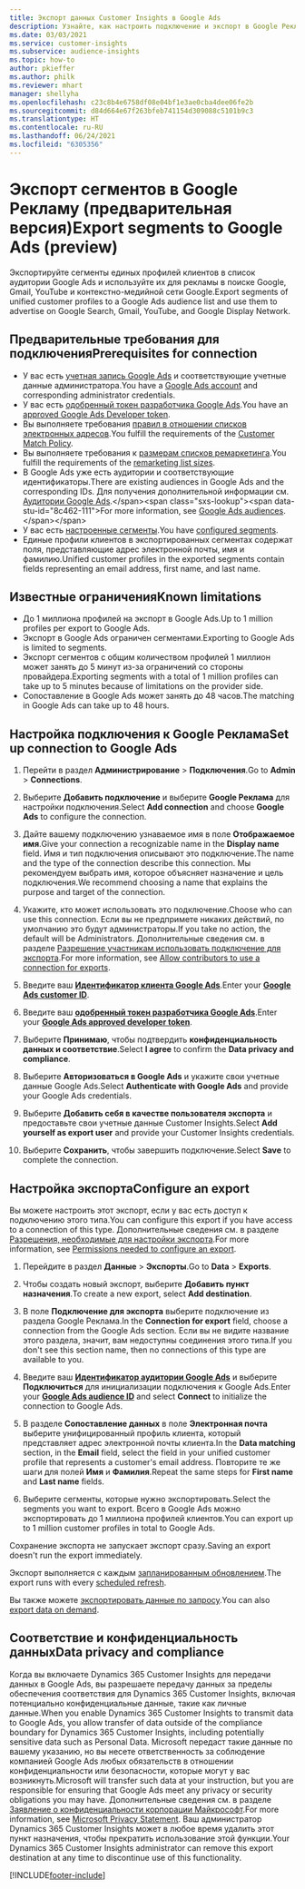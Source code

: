 ```yaml
---
title: Экспорт данных Customer Insights в Google Ads
description: Узнайте, как настроить подключение и экспорт в Google Реклама.
ms.date: 03/03/2021
ms.service: customer-insights
ms.subservice: audience-insights
ms.topic: how-to
author: pkieffer
ms.author: philk
ms.reviewer: mhart
manager: shellyha
ms.openlocfilehash: c23c8b4e6758df08e04bf1e3ae0cba4dee06fe2b
ms.sourcegitcommit: d84d664e67f263bfeb741154d309088c5101b9c3
ms.translationtype: HT
ms.contentlocale: ru-RU
ms.lasthandoff: 06/24/2021
ms.locfileid: "6305356"
---
```

# <a name="export-segments-to-google-ads-preview"></a><span data-ttu-id="8c462-103">Экспорт сегментов в Google Рекламу (предварительная версия)</span><span class="sxs-lookup"><span data-stu-id="8c462-103">Export segments to Google Ads (preview)</span></span>

<span data-ttu-id="8c462-104">Экспортируйте сегменты единых профилей клиентов в список аудитории Google Ads и используйте их для рекламы в поиске Google, Gmail, YouTube и контекстно-медийной сети Google.</span><span class="sxs-lookup"><span data-stu-id="8c462-104">Export segments of unified customer profiles to a Google Ads audience list and use them to advertise on Google Search, Gmail, YouTube, and Google Display Network.</span></span> 

## <a name="prerequisites-for-connection"></a><span data-ttu-id="8c462-105">Предварительные требования для подключения</span><span class="sxs-lookup"><span data-stu-id="8c462-105">Prerequisites for connection</span></span>

-   <span data-ttu-id="8c462-106">У вас есть [учетная запись Google Ads](https://ads.google.com/) и соответствующие учетные данные администратора.</span><span class="sxs-lookup"><span data-stu-id="8c462-106">You have a [Google Ads account](https://ads.google.com/) and corresponding administrator credentials.</span></span>
-   <span data-ttu-id="8c462-107">У вас есть [одобренный токен разработчика Google Ads](https://developers.google.com/google-ads/api/docs/first-call/dev-token).</span><span class="sxs-lookup"><span data-stu-id="8c462-107">You have an [approved Google Ads Developer token](https://developers.google.com/google-ads/api/docs/first-call/dev-token).</span></span> 
-   <span data-ttu-id="8c462-108">Вы выполняете требования [правил в отношении списков электронных адресов](https://support.google.com/adspolicy/answer/6299717).</span><span class="sxs-lookup"><span data-stu-id="8c462-108">You fulfill the requirements of the [Customer Match Policy](https://support.google.com/adspolicy/answer/6299717).</span></span>
-   <span data-ttu-id="8c462-109">Вы выполняете требования к [размерам списков ремаркетинга](https://support.google.com/google-ads/answer/7558048).</span><span class="sxs-lookup"><span data-stu-id="8c462-109">You fulfill the requirements of the [remarketing list sizes](https://support.google.com/google-ads/answer/7558048).</span></span>
-   <span data-ttu-id="8c462-110">В Google Ads уже есть аудитории и соответствующие идентификаторы.</span><span class="sxs-lookup"><span data-stu-id="8c462-110">There are existing audiences in Google Ads and the corresponding IDs.</span></span> <span data-ttu-id="8c462-111">Для получения дополнительной информации см. [Аудитории Google Ads](https://support.google.com/google-ads/answer/7558048?hl=en#:~:text=Audience%20lists%20is%20a%20section,Display%20Network%20through%20remarketing%20campaigns.).</span><span class="sxs-lookup"><span data-stu-id="8c462-111">For more information, see [Google Ads audiences](https://support.google.com/google-ads/answer/7558048?hl=en#:~:text=Audience%20lists%20is%20a%20section,Display%20Network%20through%20remarketing%20campaigns.).</span></span>
-   <span data-ttu-id="8c462-112">У вас есть [настроенные сегменты](segments.md).</span><span class="sxs-lookup"><span data-stu-id="8c462-112">You have [configured segments](segments.md).</span></span>
-   <span data-ttu-id="8c462-113">Единые профили клиентов в экспортированных сегментах содержат поля, представляющие адрес электронной почты, имя и фамилию.</span><span class="sxs-lookup"><span data-stu-id="8c462-113">Unified customer profiles in the exported segments contain fields representing an email address, first name, and last name.</span></span>

## <a name="known-limitations"></a><span data-ttu-id="8c462-114">Известные ограничения</span><span class="sxs-lookup"><span data-stu-id="8c462-114">Known limitations</span></span>

- <span data-ttu-id="8c462-115">До 1 миллиона профилей на экспорт в Google Ads.</span><span class="sxs-lookup"><span data-stu-id="8c462-115">Up to 1 million profiles per export to Google Ads.</span></span>
- <span data-ttu-id="8c462-116">Экспорт в Google Ads ограничен сегментами.</span><span class="sxs-lookup"><span data-stu-id="8c462-116">Exporting to Google Ads is limited to segments.</span></span>
- <span data-ttu-id="8c462-117">Экспорт сегментов с общим количеством профилей 1 миллион может занять до 5 минут из-за ограничений со стороны провайдера.</span><span class="sxs-lookup"><span data-stu-id="8c462-117">Exporting segments with a total of 1 million profiles can take up to 5 minutes because of limitations on the provider side.</span></span> 
- <span data-ttu-id="8c462-118">Сопоставление в Google Ads может занять до 48 часов.</span><span class="sxs-lookup"><span data-stu-id="8c462-118">The matching in Google Ads can take up to 48 hours.</span></span>

## <a name="set-up-connection-to-google-ads"></a><span data-ttu-id="8c462-119">Настройка подключения к Google Реклама</span><span class="sxs-lookup"><span data-stu-id="8c462-119">Set up connection to Google Ads</span></span>

1. <span data-ttu-id="8c462-120">Перейти в раздел **Администрирование** > **Подключения**.</span><span class="sxs-lookup"><span data-stu-id="8c462-120">Go to **Admin** > **Connections**.</span></span>

1. <span data-ttu-id="8c462-121">Выберите **Добавить подключение** и выберите **Google Реклама** для настройки подключения.</span><span class="sxs-lookup"><span data-stu-id="8c462-121">Select **Add connection** and choose **Google Ads** to configure the connection.</span></span>

1. <span data-ttu-id="8c462-122">Дайте вашему подключению узнаваемое имя в поле **Отображаемое имя**.</span><span class="sxs-lookup"><span data-stu-id="8c462-122">Give your connection a recognizable name in the **Display name** field.</span></span> <span data-ttu-id="8c462-123">Имя и тип подключения описывают это подключение.</span><span class="sxs-lookup"><span data-stu-id="8c462-123">The name and the type of the connection describe this connection.</span></span> <span data-ttu-id="8c462-124">Мы рекомендуем выбрать имя, которое объясняет назначение и цель подключения.</span><span class="sxs-lookup"><span data-stu-id="8c462-124">We recommend choosing a name that explains the purpose and target of the connection.</span></span>

1. <span data-ttu-id="8c462-125">Укажите, кто может использовать это подключение.</span><span class="sxs-lookup"><span data-stu-id="8c462-125">Choose who can use this connection.</span></span> <span data-ttu-id="8c462-126">Если вы не предпримете никаких действий, по умолчанию это будут администраторы.</span><span class="sxs-lookup"><span data-stu-id="8c462-126">If you take no action, the default will be Administrators.</span></span> <span data-ttu-id="8c462-127">Дополнительные сведения см. в разделе [Разрешение участникам использовать подключение для экспорта](connections.md#allow-contributors-to-use-a-connection-for-exports).</span><span class="sxs-lookup"><span data-stu-id="8c462-127">For more information, see [Allow contributors to use a connection for exports](connections.md#allow-contributors-to-use-a-connection-for-exports).</span></span>

1. <span data-ttu-id="8c462-128">Введите ваш **[Идентификатор клиента Google Ads](https://support.google.com/google-ads/answer/1704344)**.</span><span class="sxs-lookup"><span data-stu-id="8c462-128">Enter your **[Google Ads customer ID](https://support.google.com/google-ads/answer/1704344)**.</span></span>

1. <span data-ttu-id="8c462-129">Введите ваш **[одобренный токен разработчика Google Ads](https://developers.google.com/google-ads/api/docs/first-call/dev-token)**.</span><span class="sxs-lookup"><span data-stu-id="8c462-129">Enter your **[Google Ads approved developer token](https://developers.google.com/google-ads/api/docs/first-call/dev-token)**.</span></span>

1. <span data-ttu-id="8c462-130">Выберите **Принимаю**, чтобы подтвердить **конфиденциальность данных и соответствие**.</span><span class="sxs-lookup"><span data-stu-id="8c462-130">Select **I agree** to confirm the **Data privacy and compliance**.</span></span>

1. <span data-ttu-id="8c462-131">Выберите **Авторизоваться в Google Ads** и укажите свои учетные данные Google Ads.</span><span class="sxs-lookup"><span data-stu-id="8c462-131">Select **Authenticate with Google Ads** and provide your Google Ads credentials.</span></span>

1. <span data-ttu-id="8c462-132">Выберите **Добавить себя в качестве пользователя экспорта** и предоставьте свои учетные данные Customer Insights.</span><span class="sxs-lookup"><span data-stu-id="8c462-132">Select **Add yourself as export user** and provide your Customer Insights credentials.</span></span>

1. <span data-ttu-id="8c462-133">Выберите **Сохранить**, чтобы завершить подключение.</span><span class="sxs-lookup"><span data-stu-id="8c462-133">Select **Save** to complete the connection.</span></span> 

## <a name="configure-an-export"></a><span data-ttu-id="8c462-134">Настройка экспорта</span><span class="sxs-lookup"><span data-stu-id="8c462-134">Configure an export</span></span>

<span data-ttu-id="8c462-135">Вы можете настроить этот экспорт, если у вас есть доступ к подключению этого типа.</span><span class="sxs-lookup"><span data-stu-id="8c462-135">You can configure this export if you have access to a connection of this type.</span></span> <span data-ttu-id="8c462-136">Дополнительные сведения см. в разделе [Разрешения, необходимые для настройки экспорта](export-destinations.md#set-up-a-new-export).</span><span class="sxs-lookup"><span data-stu-id="8c462-136">For more information, see [Permissions needed to configure an export](export-destinations.md#set-up-a-new-export).</span></span>

1. <span data-ttu-id="8c462-137">Перейдите в раздел **Данные** > **Экспорты**.</span><span class="sxs-lookup"><span data-stu-id="8c462-137">Go to **Data** > **Exports**.</span></span>

1. <span data-ttu-id="8c462-138">Чтобы создать новый экспорт, выберите **Добавить пункт назначения**.</span><span class="sxs-lookup"><span data-stu-id="8c462-138">To create a new export, select **Add destination**.</span></span>

1. <span data-ttu-id="8c462-139">В поле **Подключение для экспорта** выберите подключение из раздела Google Реклама.</span><span class="sxs-lookup"><span data-stu-id="8c462-139">In the **Connection for export** field, choose a connection from the Google Ads section.</span></span> <span data-ttu-id="8c462-140">Если вы не видите название этого раздела, значит, вам недоступны соединения этого типа.</span><span class="sxs-lookup"><span data-stu-id="8c462-140">If you don't see this section name, then no connections of this type are available to you.</span></span>

1. <span data-ttu-id="8c462-141">Введите ваш **[Идентификатор аудитории Google Ads](https://support.google.com/google-ads/answer/7558048?hl=en#:~:text=Audience%20lists%20is%20a%20section,Display%20Network%20through%20remarketing%20campaigns.)** и выберите **Подключиться** для инициализации подключения к Google Ads.</span><span class="sxs-lookup"><span data-stu-id="8c462-141">Enter your **[Google Ads audience ID](https://support.google.com/google-ads/answer/7558048?hl=en#:~:text=Audience%20lists%20is%20a%20section,Display%20Network%20through%20remarketing%20campaigns.)** and select **Connect** to initialize the connection to Google Ads.</span></span>

1. <span data-ttu-id="8c462-142">В разделе **Сопоставление данных** в поле **Электронная почта** выберите унифицированный профиль клиента, который представляет адрес электронной почты клиента.</span><span class="sxs-lookup"><span data-stu-id="8c462-142">In the **Data matching** section, in the **Email** field, select the field in your unified customer profile that represents a customer's email address.</span></span> <span data-ttu-id="8c462-143">Повторите те же шаги для полей **Имя** и **Фамилия**.</span><span class="sxs-lookup"><span data-stu-id="8c462-143">Repeat the same steps for **First name** and **Last name** fields.</span></span>

1. <span data-ttu-id="8c462-144">Выберите сегменты, которые нужно экспортировать.</span><span class="sxs-lookup"><span data-stu-id="8c462-144">Select the segments you want to export.</span></span> <span data-ttu-id="8c462-145">Всего в Google Ads можно экспортировать до 1 миллиона профилей клиентов.</span><span class="sxs-lookup"><span data-stu-id="8c462-145">You can export up to 1 million customer profiles in total to Google Ads.</span></span>

<span data-ttu-id="8c462-146">Сохранение экспорта не запускает экспорт сразу.</span><span class="sxs-lookup"><span data-stu-id="8c462-146">Saving an export doesn't run the export immediately.</span></span>

<span data-ttu-id="8c462-147">Экспорт выполняется с каждым [запланированным обновлением](system.md#schedule-tab).</span><span class="sxs-lookup"><span data-stu-id="8c462-147">The export runs with every [scheduled refresh](system.md#schedule-tab).</span></span> 

<span data-ttu-id="8c462-148">Вы также можете [экспортировать данные по запросу](export-destinations.md#run-exports-on-demand).</span><span class="sxs-lookup"><span data-stu-id="8c462-148">You can also [export data on demand](export-destinations.md#run-exports-on-demand).</span></span> 

## <a name="data-privacy-and-compliance"></a><span data-ttu-id="8c462-149">Соответствие и конфиденциальность данных</span><span class="sxs-lookup"><span data-stu-id="8c462-149">Data privacy and compliance</span></span>

<span data-ttu-id="8c462-150">Когда вы включаете Dynamics 365 Customer Insights для передачи данных в Google Ads, вы разрешаете передачу данных за пределы обеспечения соответствия для Dynamics 365 Customer Insights, включая потенциально конфиденциальные данные, такие как личные данные.</span><span class="sxs-lookup"><span data-stu-id="8c462-150">When you enable Dynamics 365 Customer Insights to transmit data to Google Ads, you allow transfer of data outside of the compliance boundary for Dynamics 365 Customer Insights, including potentially sensitive data such as Personal Data.</span></span> <span data-ttu-id="8c462-151">Microsoft передаст такие данные по вашему указанию, но вы несете ответственность за соблюдение компанией Google Ads любых обязательств в отношении конфиденциальности или безопасности, которые могут у вас возникнуть.</span><span class="sxs-lookup"><span data-stu-id="8c462-151">Microsoft will transfer such data at your instruction, but you are responsible for ensuring that Google Ads meet any privacy or security obligations you may have.</span></span> <span data-ttu-id="8c462-152">Дополнительные сведения см. в разделе [Заявление о конфиденциальности корпорации Майкрософт](https://go.microsoft.com/fwlink/?linkid=396732).</span><span class="sxs-lookup"><span data-stu-id="8c462-152">For more information, see [Microsoft Privacy Statement](https://go.microsoft.com/fwlink/?linkid=396732).</span></span>
<span data-ttu-id="8c462-153">Ваш администратор Dynamics 365 Customer Insights может в любое время удалить этот пункт назначения, чтобы прекратить использование этой функции.</span><span class="sxs-lookup"><span data-stu-id="8c462-153">Your Dynamics 365 Customer Insights administrator can remove this export destination at any time to discontinue use of this functionality.</span></span>


[!INCLUDE[footer-include](../includes/footer-banner.md)]
